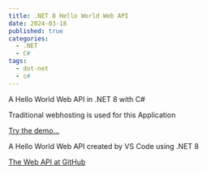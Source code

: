 ```yaml
---
title: .NET 8 Hello World Web API 
date: 2024-03-18
published: true
categories:
  - .NET
  - C#
tags:
  - dot-net
  - c#
---
```



A Hello World Web API in .NET 8 with C#

Traditional webhosting is used for this Application

<a href="https://dotnet.helloworld.api.persteenolsen.com" target="_blank" title="Hello World Web API in .NET 8">Try the demo...</a>

<p>A Hello World Web API created by VS Code using .NET 8</p>

<a href="https://github.com/persteenolsen/dotnet-8-helloworld-api" target="_blank">The Web API at GitHub</a>
